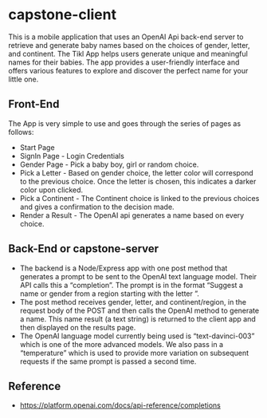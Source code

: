 # capstone-client

This is a mobile application that uses an OpenAI Api back-end server to retrieve and generate baby names based on the choices of gender, letter, and continent.
The Tikl App helps users generate unique and meaningful names for their babies. The app provides a user-friendly interface and offers various features to explore and discover the perfect name for your little one.

## Front-End

The App is very simple to use and goes through the series of pages as follows:
* Start Page
* SignIn Page - Login Credentials
* Gender Page - Pick a baby boy, girl or random choice.
* Pick a Letter - Based on gender choice, the letter color will correspond to the previous choice. Once the letter is chosen, this indicates a darker color upon clicked.
* Pick a Continent - The Continent choice is linked to the previous choices and gives a confirmation to the decision made.
* Render a Result - The OpenAI api generates a name based on every choice.

## Back-End or capstone-server

- The backend is a Node/Express app with one post method that generates a prompt to be sent to the OpenAI text language model. Their API calls this a “completion”. The prompt is in the format “Suggest a <gender> name or gender from a region<continent> starting with the letter <letter>”. 
- The post method receives gender, letter, and continent/region, in the request body of the POST and then calls the OpenAI method to generate a name. This name result (a text string) is returned to the client app and then displayed on the results page.
- The OpenAI language model currently being used is “text-davinci-003” which is one of the more advanced models. We also pass in a “temperature” which is used to provide more variation on subsequent requests if the same prompt is passed a second time.

## Reference

- https://platform.openai.com/docs/api-reference/completions